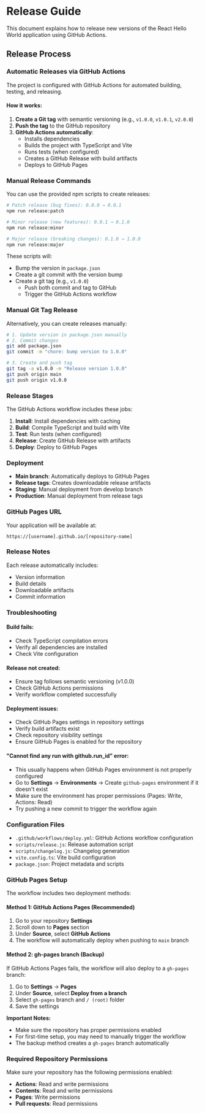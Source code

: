 # Release Guide

This document explains how to release new versions of the React Hello World application using GitHub Actions.

## Release Process

### Automatic Releases via GitHub Actions

The project is configured with GitHub Actions for automated building, testing, and releasing.

#### How it works:

1. **Create a Git tag** with semantic versioning (e.g., `v1.0.0`, `v1.0.1`, `v2.0.0`)
2. **Push the tag** to the GitHub repository
3. **GitHub Actions automatically**:
   - Installs dependencies
   - Builds the project with TypeScript and Vite
   - Runs tests (when configured)
   - Creates a GitHub Release with build artifacts
   - Deploys to GitHub Pages

### Manual Release Commands

You can use the provided npm scripts to create releases:

```bash
# Patch release (bug fixes): 0.0.0 → 0.0.1
npm run release:patch

# Minor release (new features): 0.0.1 → 0.1.0
npm run release:minor

# Major release (breaking changes): 0.1.0 → 1.0.0
npm run release:major
```

These scripts will:
- Bump the version in `package.json`
- Create a git commit with the version bump
- Create a git tag (e.g., `v1.0.0`)
  - Push both commit and tag to GitHub
  - Trigger the GitHub Actions workflow

### Manual Git Tag Release

Alternatively, you can create releases manually:

```bash
# 1. Update version in package.json manually
# 2. Commit changes
git add package.json
git commit -m "chore: bump version to 1.0.0"

# 3. Create and push tag
git tag -a v1.0.0 -m "Release version 1.0.0"
git push origin main
git push origin v1.0.0
```

### Release Stages

The GitHub Actions workflow includes these jobs:

1. **Install**: Install dependencies with caching
2. **Build**: Compile TypeScript and build with Vite
3. **Test**: Run tests (when configured)
4. **Release**: Create GitHub Release with artifacts
5. **Deploy**: Deploy to GitHub Pages

### Deployment

- **Main branch**: Automatically deploys to GitHub Pages
- **Release tags**: Creates downloadable release artifacts
- **Staging**: Manual deployment from develop branch
- **Production**: Manual deployment from release tags

### GitHub Pages URL

Your application will be available at:
```
https://[username].github.io/[repository-name]
```

### Release Notes

Each release automatically includes:
- Version information
- Build details
- Downloadable artifacts
- Commit information

### Troubleshooting

#### Build fails:
- Check TypeScript compilation errors
- Verify all dependencies are installed
- Check Vite configuration

#### Release not created:
- Ensure tag follows semantic versioning (v1.0.0)
- Check GitHub Actions permissions
- Verify workflow completed successfully

#### Deployment issues:
- Check GitHub Pages settings in repository settings
- Verify build artifacts exist
- Check repository visibility settings
- Ensure GitHub Pages is enabled for the repository

#### "Cannot find any run with github.run_id" error:
- This usually happens when GitHub Pages environment is not properly configured
- Go to **Settings** → **Environments** → Create `github-pages` environment if it doesn't exist
- Make sure the environment has proper permissions (Pages: Write, Actions: Read)
- Try pushing a new commit to trigger the workflow again

### Configuration Files

- `.github/workflows/deploy.yml`: GitHub Actions workflow configuration
- `scripts/release.js`: Release automation script
- `scripts/changelog.js`: Changelog generation
- `vite.config.ts`: Vite build configuration
- `package.json`: Project metadata and scripts

### GitHub Pages Setup

The workflow includes two deployment methods:

#### Method 1: GitHub Actions Pages (Recommended)
1. Go to your repository **Settings**
2. Scroll down to **Pages** section
3. Under **Source**, select **GitHub Actions**
4. The workflow will automatically deploy when pushing to `main` branch

#### Method 2: gh-pages branch (Backup)
If GitHub Actions Pages fails, the workflow will also deploy to a `gh-pages` branch:
1. Go to **Settings** → **Pages**
2. Under **Source**, select **Deploy from a branch**
3. Select `gh-pages` branch and `/ (root)` folder
4. Save the settings

**Important Notes:**
- Make sure the repository has proper permissions enabled
- For first-time setup, you may need to manually trigger the workflow
- The backup method creates a `gh-pages` branch automatically

### Required Repository Permissions

Make sure your repository has the following permissions enabled:
- **Actions**: Read and write permissions
- **Contents**: Read and write permissions  
- **Pages**: Write permissions
- **Pull requests**: Read permissions
